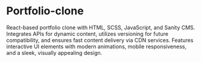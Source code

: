 # Portfolio-clone

React-based portfolio clone with HTML, SCSS, JavaScript, and Sanity
CMS.
Integrates APIs for dynamic content, utilizes versioning for future
compatibility, and ensures fast content delivery via CDN services. Features interactive UI elements with modern animations, mobile
responsiveness, and a sleek, visually appealing design.

